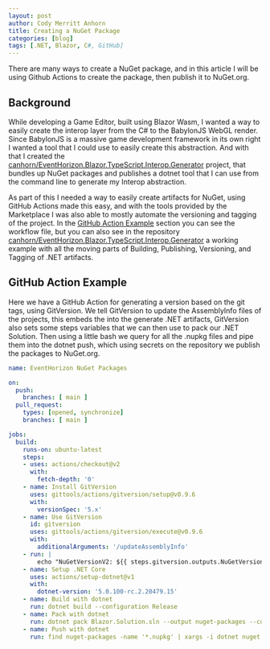 ```yaml
---
layout: post
author: Cody Merritt Anhorn
title: Creating a NuGet Package
categories: [blog]
tags: [.NET, Blazor, C#, GitHub]
---
```



There are many ways to create a NuGet package, and in this article I will be using Github Actions to create the package, then publish it to NuGet.org.

## Background

While developing a Game Editor, built using Blazor Wasm, I wanted a way to easily create the interop layer from the C# to the BabylonJS WebGL render. Since BabylonJS is a massive game development framework in its own right I wanted a tool that I could use to easily create this abstraction. And with that I created the <a href="https://github.com/canhorn/EventHorizon.Blazor.TypeScript.Interop.Generator" target="_blank">canhorn/EventHorizon.Blazor.TypeScript.Interop.Generator</a> project, that bundles up NuGet packages and publishes a dotnet tool that I can use from the command line to generate my Interop abstraction.

As part of this I needed a way to easily create artifacts for NuGet, using GitHub Actions made this easy, and with the tools provided by the Marketplace I was also able to mostly automate the versioning and tagging of the project. In the <a href="#github-action-example">GitHub Action Example</a> section you can see the workflow file, but you can also see in the repository <a href="https://github.com/canhorn/EventHorizon.Blazor.TypeScript.Interop.Generator" target="_blank">canhorn/EventHorizon.Blazor.TypeScript.Interop.Generator</a> a working example with all the moving parts of Building, Publishing, Versioning, and Tagging of .NET artifacts.

## GitHub Action Example

Here we have a GitHub Action for generating a version based on the git tags, using GitVersion. We tell GitVersion to update the AssemblyInfo files of the projects, this embeds the into the generate .NET artifacts, GitVersion also sets some steps variables that we can then use to pack our .NET Solution. Then using a little bash we query for all the .nupkg files and pipe them into the dotnet push, which using secrets on the repository we publish the packages to NuGet.org.

~~~ yml
name: EventHorizon NuGet Packages

on:
  push:
    branches: [ main ]
  pull_request:
    types: [opened, synchronize]
    branches: [ main ]

jobs:
  build:
    runs-on: ubuntu-latest
    steps:
    - uses: actions/checkout@v2
      with:
        fetch-depth: '0'
    - name: Install GitVersion
      uses: gittools/actions/gitversion/setup@v0.9.6
      with:
        versionSpec: '5.x'
    - name: Use GitVersion
      id: gitversion
      uses: gittools/actions/gitversion/execute@v0.9.6
      with:
        additionalArguments: '/updateAssemblyInfo'
    - run: |
        echo "NuGetVersionV2: ${{ steps.gitversion.outputs.NuGetVersionV2 }}"
    - name: Setup .NET Core
      uses: actions/setup-dotnet@v1
      with:
        dotnet-version: '5.0.100-rc.2.20479.15'
    - name: Build with dotnet
      run: dotnet build --configuration Release
    - name: Pack with dotnet
      run: dotnet pack Blazor.Solution.sln --output nuget-packages --configuration Release -p:PackageVersion=${{ steps.gitversion.outputs.NuGetVersionV2 }}
    - name: Push with dotnet
      run: find nuget-packages -name '*.nupkg' | xargs -i dotnet nuget push --api-key ${{ secrets.NUGET_API_KEY }} --source https://api.nuget.org/v3/index.json {}
~~~